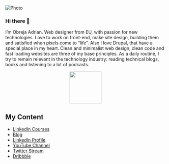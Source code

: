 ![Photo](http://pixelprowess.com/i/pow-laptopgrab.jpg)

### Hi there 👋

I’m Obreja Adrian. Web designer from EU, with passion for new technologies. Love to work on front-end, make site design, building them and satisfied when pixels come to “life”. Also I love Drupal, that have a special place in my heart. Clean and minimalist web design, clean code and fast loading websites are three of my base principles. As a daily routine, I try to remain relevant in the technology industry: reading technical blogs, books and listening to a lot of podcasts.

<div id="header" align="center">
  <img src="https://media.giphy.com/media/M9gbBd9nbDrOTu1Mqx/giphy.gif" width="100"/>
</div>

## My Content
- [LinkedIn Courses]()
- [Blog](https://andy.da.md/blog/)
- [LinkedIn Profile]()
- [YouTube Channel]()
- [Twitter Stream]() 
- [Dribbble]()



<!--
**AndyDA/AndyDA** is a ✨ _special_ ✨ repository because its `README.md` (this file) appears on your GitHub profile.




















Here are some ideas to get you started:

- 🔭 I’m currently working on ...
- 🌱 I’m currently learning ...
- 👯 I’m looking to collaborate on ...
- 🤔 I’m looking for help with ...
- 💬 Ask me about ...
- 📫 How to reach me: ...
- 😄 Pronouns: ...
- ⚡ Fun fact: ...
-->

